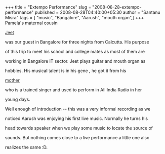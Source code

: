 +++
title = "Extempo Performance"
slug = "2008-08-28-extempo-performance"
published = 2008-08-28T04:40:00+05:30
author = "Santanu Misra"
tags = [ "music", "Bangalore", "Aarush", "mouth organ",]
+++
Pamela's maternal cousin
[Jeet](http://aarush.santm.com/gallery3/index.php/Annaprasanna/mukhebhat/IMG_1634)
was our guest in Bangalore for three nights from Calcutta. His purpose
of this trip to meet his school and college mates as most of them are
working in Bangalore IT sector. Jeet plays guitar and mouth organ as
hobbies. His musical talent is in his gene , he got it from his
[mother](http://aarush.santm.com/gallery3/index.php/1styear_001/Fifth-month/IMG_1570)
who is a trained singer and used to perform in All India Radio in her
young days.

Well enough of introduction -- this was a very informal recording as we
noticed Aarush was enjoying his first live music. Normally he turns his
head towards speaker when we play some music to locate the source of
sounds. But nothing comes close to a live performance a little one also
realizes the same :D.
